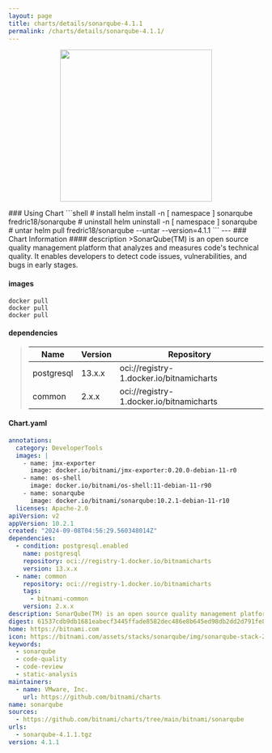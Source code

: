 ```yaml
---
layout: page
title: charts/details/sonarqube-4.1.1
permalink: /charts/details/sonarqube-4.1.1/
---
```

<p align="center">
    <img src="https://bitnami.com/assets/stacks/sonarqube/img/sonarqube-stack-220x234.png" width="300px" height="300px">
</p>
### Using Chart
```shell
# install
helm install -n [ namespace ] sonarqube fredric18/sonarqube
# uninstall
helm uninstall -n [ namespace ] sonarqube
# untar
helm pull fredric18/sonarqube --untar --version=4.1.1
```
---
### Chart Information
#### description
>SonarQube(TM) is an open source quality management platform that analyzes and measures code's technical quality. It enables developers to detect code issues, vulnerabilities, and bugs in early stages.
   
#### images
```shell
docker pull 
docker pull 
docker pull 
```
   
#### dependencies
>Name | Version | Repository
>---|---|---
>postgresql | 13.x.x | oci://registry-1.docker.io/bitnamicharts
>common | 2.x.x | oci://registry-1.docker.io/bitnamicharts
   
#### Chart.yaml
```yaml
annotations:
  category: DeveloperTools
  images: |
    - name: jmx-exporter
      image: docker.io/bitnami/jmx-exporter:0.20.0-debian-11-r0
    - name: os-shell
      image: docker.io/bitnami/os-shell:11-debian-11-r90
    - name: sonarqube
      image: docker.io/bitnami/sonarqube:10.2.1-debian-11-r10
  licenses: Apache-2.0
apiVersion: v2
appVersion: 10.2.1
created: "2024-09-08T04:56:29.560348014Z"
dependencies:
  - condition: postgresql.enabled
    name: postgresql
    repository: oci://registry-1.docker.io/bitnamicharts
    version: 13.x.x
  - name: common
    repository: oci://registry-1.docker.io/bitnamicharts
    tags:
      - bitnami-common
    version: 2.x.x
description: SonarQube(TM) is an open source quality management platform that analyzes and measures code's technical quality. It enables developers to detect code issues, vulnerabilities, and bugs in early stages.
digest: 61537cdb9db1681eabecf3445ffade8582dec486e8b645ed98db2dd2d791fe82
home: https://bitnami.com
icon: https://bitnami.com/assets/stacks/sonarqube/img/sonarqube-stack-220x234.png
keywords:
  - sonarqube
  - code-quality
  - code-review
  - static-analysis
maintainers:
  - name: VMware, Inc.
    url: https://github.com/bitnami/charts
name: sonarqube
sources:
  - https://github.com/bitnami/charts/tree/main/bitnami/sonarqube
urls:
  - sonarqube-4.1.1.tgz
version: 4.1.1
```

